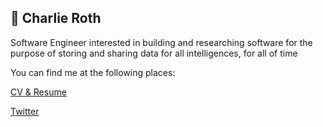 ## 👋 Charlie Roth

Software Engineer interested in building and researching software for the purpose of storing and sharing data for all intelligences, for all of time

You can find me at the following places:

[CV & Resume](https://github.com/charleiroth/cv)

[Twitter](https://twitter.com/charlieroth_)
